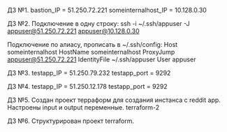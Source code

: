 ДЗ №1.
bastion_IP = 51.250.72.221
someinternalhost_IP = 10.128.0.30

ДЗ №2.
Подключение в одну строку:
ssh -i ~/.ssh/appuser -J appuser@51.250.72.221 appuser@10.128.0.30

Подключение по алиасу, прописать в ~/.ssh/config:
Host someinternalhost
        HostName someinternalhost
        ProxyJump appuser@51.250.72.221
        IdentityFile ~/.ssh/appuser
        User appuser

ДЗ №3.
testapp_IP = 51.250.79.232
testapp_port = 9292

ДЗ №4.
testapp_IP = 51.250.12.178
testapp_port = 9292

ДЗ №5.
Создан проект терраформ для создания инстанса с reddit app.
Настроены input и output переменные.
terraform-2

ДЗ №6.
Структурирован проект terraform.
